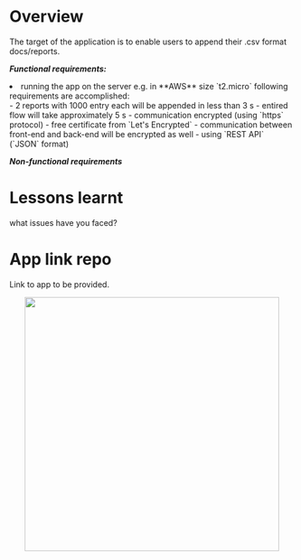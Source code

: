 # Overview
The target of the application is to enable users to append their .csv format docs/reports.

_**Functional requirements:**_

<li>running the app on the server e.g. in **AWS** size `t2.micro` following requirements are accomplished:</li>
- 2 reports with 1000 entry each will be appended in less than 3 s
- entired flow will take approximately 5 s
- communication encrypted (using `https` protocol)
- free certificate from `Let's Encrypted`
- communication between front-end and back-end will be encrypted as well
- using `REST API` (`JSON` format)

_**Non-functional requirements**_


# Lessons learnt
what issues have you faced?

# App link repo
Link to app to be provided.

<p align="center">
<img src="https://raw.githubusercontent.com/szduniak-ba/CSV-file-creator/main/Diagram%20bez%20tytu%C5%82u-Activity%20diagram%20req.A.1..jpg" width="450">
</p>
